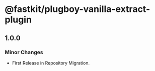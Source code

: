 # @fastkit/plugboy-vanilla-extract-plugin

## 1.0.0

### Minor Changes

- First Release in Repository Migration.
